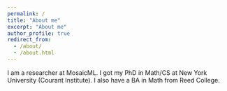 ```yaml
---
permalink: /
title: "About me"
excerpt: "About me"
author_profile: true
redirect_from: 
  - /about/
  - /about.html
---
```


I am a researcher at MosaicML. I got my PhD in Math/CS at New York University (Courant Institute). I also have a BA in Math from Reed College. 